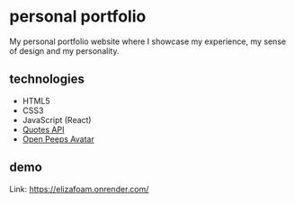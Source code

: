 # personal portfolio
My personal portfolio website where I showcase my experience, my sense of design and my personality.

## technologies
- HTML5
- CSS3
- JavaScript (React)
- [Quotes API](https://www.api-ninjas.com/api/quotes)
- [Open Peeps Avatar](https://blush.design/collections/open-peeps/open-peeps)

## demo
Link: https://elizafoam.onrender.com/